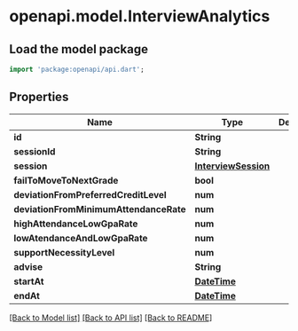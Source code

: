 # openapi.model.InterviewAnalytics

## Load the model package
```dart
import 'package:openapi/api.dart';
```

## Properties
Name | Type | Description | Notes
------------ | ------------- | ------------- | -------------
**id** | **String** |  | 
**sessionId** | **String** |  | 
**session** | [**InterviewSession**](InterviewSession.md) |  | [optional] 
**failToMoveToNextGrade** | **bool** |  | 
**deviationFromPreferredCreditLevel** | **num** |  | 
**deviationFromMinimumAttendanceRate** | **num** |  | 
**highAttendanceLowGpaRate** | **num** |  | 
**lowAtendanceAndLowGpaRate** | **num** |  | 
**supportNecessityLevel** | **num** |  | 
**advise** | **String** |  | [optional] 
**startAt** | [**DateTime**](DateTime.md) |  | 
**endAt** | [**DateTime**](DateTime.md) |  | 

[[Back to Model list]](../README.md#documentation-for-models) [[Back to API list]](../README.md#documentation-for-api-endpoints) [[Back to README]](../README.md)


